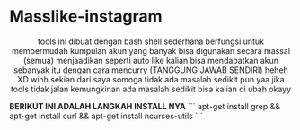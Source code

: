 # Masslike-instagram
 <p align="center">tools ini dibuat dengan bash shell sederhana berfungsi untuk mempermudah kumpulan akun yang banyak bisa digunakan secara massal (semua)
  menjaadikan seperti auto like kalian bisa mendapatkan akun sebanyak itu dengan cara mencurry (TANGGUNG JAWAB SENDIRI) heheh XD wihh sekian dari saya somoga tidak ada masalah sedikit pun yaa jika tools tidak jalan kemungkinan ada masalah sedikit bisa kalian di ubah okayy</p>
 <b>BERIKUT INI ADALAH LANGKAH INSTALL NYA</b>
 ```
 apt-get install grep && apt-get install curl && apt-get install ncurses-utils
 ```
